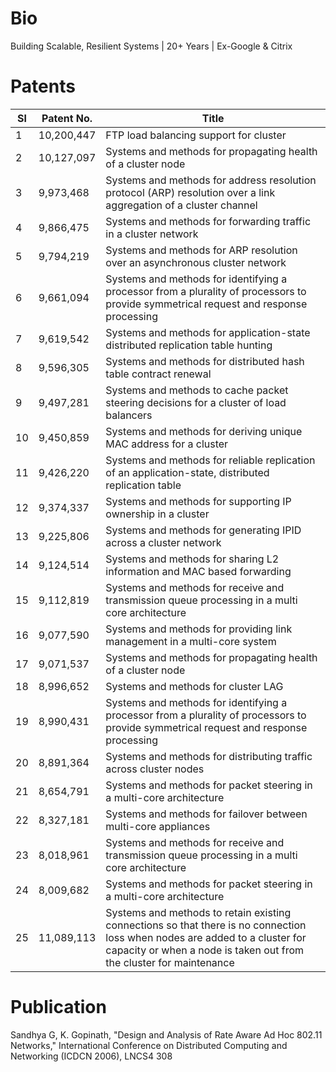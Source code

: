 # Bio 
Building Scalable, Resilient Systems | 20+ Years | Ex-Google & Citrix

# Patents

| Sl | Patent No.   | Title
|----|--------------|-------------------------------------------------------------------------------------------------------------------|
| 1  | 10,200,447   | FTP load balancing support for cluster
| 2  | 10,127,097   | Systems and methods for propagating health of a cluster node
| 3  | 9,973,468    | Systems and methods for address resolution protocol (ARP) resolution over a link aggregation of a cluster channel
| 4  | 9,866,475    | Systems and methods for forwarding traffic in a cluster network 
| 5  | 9,794,219    | Systems and methods for ARP resolution over an asynchronous cluster network 
| 6  | 9,661,094    | Systems and methods for identifying a processor from a plurality of processors to  provide symmetrical request and response processing 
| 7  | 9,619,542    | Systems and methods for application-state distributed replication table hunting 
| 8  | 9,596,305    | Systems and methods for distributed hash table contract renewal
| 9  | 9,497,281    | Systems and methods to cache packet steering decisions for a cluster of load  balancers
| 10 | 9,450,859    | Systems and methods for deriving unique MAC address for a cluster 
| 11 | 9,426,220    | Systems and methods for reliable replication of an application-state, distributed  replication table 
| 12 | 9,374,337    | Systems and methods for supporting IP ownership in a cluster 
| 13 | 9,225,806    | Systems and methods for generating IPID across a cluster network 
| 14 | 9,124,514    | Systems and methods for sharing L2 information and MAC based forwarding 
| 15 | 9,112,819    | Systems and methods for receive and transmission queue processing in a multi core architecture
| 16 | 9,077,590    | Systems and methods for providing link management in a multi-core system
| 17 | 9,071,537    | Systems and methods for propagating health of a cluster node 
| 18 | 8,996,652    | Systems and methods for cluster LAG 
| 19 | 8,990,431    | Systems and methods for identifying a processor from a plurality of processors to  provide symmetrical request and response processing 
| 20 | 8,891,364    | Systems and methods for distributing traffic across cluster nodes 
| 21 | 8,654,791    | Systems and methods for packet steering in a multi-core architecture 
| 22 | 8,327,181    | Systems and methods for failover between multi-core appliances 
| 23 | 8,018,961    | Systems and methods for receive and transmission queue processing in a multi core architecture 
| 24 | 8,009,682    | Systems and methods for packet steering in a multi-core architecture 
| 25 | 11,089,113   | Systems and methods to retain existing connections so that there is no connection loss when nodes are added to a cluster for capacity or when a node is taken out from the cluster for maintenance

# Publication 
Sandhya G, K. Gopinath, "Design and Analysis of Rate Aware Ad Hoc 802.11 Networks," International Conference on Distributed Computing and Networking (ICDCN 2006), LNCS4
308 
